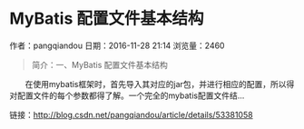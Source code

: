 # MyBatis 配置文件基本结构
作者：pangqiandou
日期：2016-11-28 21:14
浏览量：2460
> 简介：一、MyBatis 配置文件基本结构

       在使用mybatis框架时，首先导入其对应的jar包，并进行相应的配置，所以得对配置文件的每个参数都得了解。一个完全的mybatis配置文件结...

 链接：http://blog.csdn.net/pangqiandou/article/details/53381058
